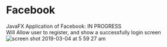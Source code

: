 # Facebook <br>
JavaFX Application of Facebook: IN PROGRESS <br>
Will Allow user to register, and show a successfully login screen
![screen shot 2019-03-04 at 5 59 27 am](https://user-images.githubusercontent.com/29080731/53729652-c1ffab80-3e43-11e9-9686-2fa8f6ca545e.png)

